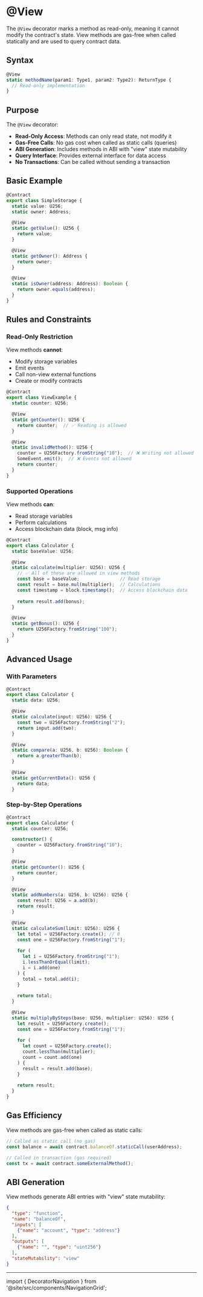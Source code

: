 # @View

The `@View` decorator marks a method as read-only, meaning it cannot modify the contract's state. View methods are gas-free when called statically and are used to query contract data.

## Syntax

```typescript
@View
static methodName(param1: Type1, param2: Type2): ReturnType {
  // Read-only implementation
}
```

## Purpose

The `@View` decorator:

- **Read-Only Access**: Methods can only read state, not modify it
- **Gas-Free Calls**: No gas cost when called as static calls (queries)
- **ABI Generation**: Includes methods in ABI with "view" state mutability
- **Query Interface**: Provides external interface for data access
- **No Transactions**: Can be called without sending a transaction

## Basic Example

```typescript
@Contract
export class SimpleStorage {
  static value: U256;
  static owner: Address;

  @View
  static getValue(): U256 {
    return value;
  }

  @View
  static getOwner(): Address {
    return owner;
  }

  @View
  static isOwner(address: Address): Boolean {
    return owner.equals(address);
  }
}
```

## Rules and Constraints

### Read-Only Restriction
View methods **cannot**:
- Modify storage variables
- Emit events
- Call non-view external functions
- Create or modify contracts

```typescript
@Contract
export class ViewExample {
  static counter: U256;

  @View
  static getCounter(): U256 {
    return counter;  // ✅ Reading is allowed
  }

  @View
  static invalidMethod(): U256 {
    counter = U256Factory.fromString("10");  // ❌ Writing not allowed
    SomeEvent.emit();  // ❌ Events not allowed
    return counter;
  }
}
```

### Supported Operations
View methods **can**:
- Read storage variables
- Perform calculations
- Access blockchain data (block, msg info)

```typescript
@Contract
export class Calculator {
  static baseValue: U256;

  @View
  static calculate(multiplier: U256): U256 {
    // ✅ All of these are allowed in view methods
    const base = baseValue;               // Read storage
    const result = base.mul(multiplier);  // Calculations
    const timestamp = block.timestamp();  // Access blockchain data
    
    return result.add(bonus);
  }

  @View
  static getBonus(): U256 {
    return U256Factory.fromString("100");
  }
}
```

## Advanced Usage

### With Parameters

```typescript
@Contract
export class Calculator {
  static data: U256;

  @View
  static calculate(input: U256): U256 {
    const two = U256Factory.fromString("2");
    return input.add(two);
  }

  @View
  static compare(a: U256, b: U256): Boolean {
    return a.greaterThan(b);
  }

  @View
  static getCurrentData(): U256 {
    return data;
  }
```

### Step-by-Step Operations

```typescript
@Contract
export class Calculator {
  static counter: U256;

  constructor() {
    counter = U256Factory.fromString("10");
  }

  @View
  static getCounter(): U256 {
    return counter;
  }

  @View
  static addNumbers(a: U256, b: U256): U256 {
    const result: U256 = a.add(b);
    return result;
  }

  @View
  static calculateSum(limit: U256): U256 {
    let total = U256Factory.create(); // 0
    const one = U256Factory.fromString("1");
    
    for (
      let i = U256Factory.fromString("1");
      i.lessThanOrEqual(limit);
      i = i.add(one)
    ) {
      total = total.add(i);
    }
    
    return total;
  }

  @View
  static multiplyBySteps(base: U256, multiplier: U256): U256 {
    let result = U256Factory.create();
    const one = U256Factory.fromString("1");
    
    for (
      let count = U256Factory.create();
      count.lessThan(multiplier);
      count = count.add(one)
    ) {
      result = result.add(base);
    }
    
    return result;
  }
}
```


## Gas Efficiency

View methods are gas-free when called as static calls:

```typescript
// Called as static call (no gas)
const balance = await contract.balanceOf.staticCall(userAddress);

// Called in transaction (gas required)
const tx = await contract.someExternalMethod();
```

## ABI Generation

View methods generate ABI entries with "view" state mutability:

```json
{
  "type": "function",
  "name": "balanceOf",
  "inputs": [
    {"name": "account", "type": "address"}
  ],
  "outputs": [
    {"name": "", "type": "uint256"}
  ],
  "stateMutability": "view"
}
```

---

import { DecoratorNavigation } from '@site/src/components/NavigationGrid';

<DecoratorNavigation /> 